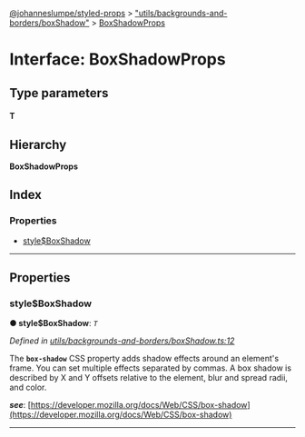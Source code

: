 [@johanneslumpe/styled-props](../README.md) > ["utils/backgrounds-and-borders/boxShadow"](../modules/_utils_backgrounds_and_borders_boxshadow_.md) > [BoxShadowProps](../interfaces/_utils_backgrounds_and_borders_boxshadow_.boxshadowprops.md)

# Interface: BoxShadowProps

## Type parameters
#### T 
## Hierarchy

**BoxShadowProps**

## Index

### Properties

* [style$BoxShadow](_utils_backgrounds_and_borders_boxshadow_.boxshadowprops.md#style_boxshadow)

---

## Properties

<a id="style_boxshadow"></a>

###  style$BoxShadow

**● style$BoxShadow**: *`T`*

*Defined in [utils/backgrounds-and-borders/boxShadow.ts:12](https://github.com/johanneslumpe/styled-props/blob/8e709f1/src/utils/backgrounds-and-borders/boxShadow.ts#L12)*

The **`box-shadow`** CSS property adds shadow effects around an element's frame. You can set multiple effects separated by commas. A box shadow is described by X and Y offsets relative to the element, blur and spread radii, and color.

*__see__*: [https://developer.mozilla.org/docs/Web/CSS/box-shadow](https://developer.mozilla.org/docs/Web/CSS/box-shadow)

___

